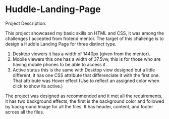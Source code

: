 # Huddle-Landing-Page
Project Description.

This project showcased my basic skills on HTML and CSS, it was among the challenges I accepted from frotend mentor.
The target of this challenge is to design a Huddle Landing Page for three distinct type.
1. Desktop viewers it has a width of 1440px (given from the mentor).
2. Mobile viewers this one has a width of 37.5vw, this is for those who are having mobile phones to be able to access it.
3. Active status this is the same with Desktop view designed but a little different, it has one CSS attribute that differenciate it with the first one. That attribute was Hover effect (Use to reflect an assigned color when click to show its active.)

The project was designed as recommended and it met all the requirements, it has two background effects, the first is the background color and followed by background Image for all the files. It has header, content, and footer across all the files.
